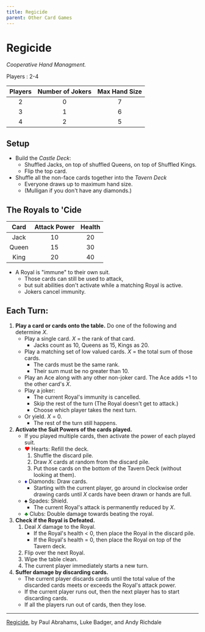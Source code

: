 ```yaml
---
title: Regicide
parent: Other Card Games
---
```


# Regicide

*Cooperative Hand Managment.*

Players
: 2-4

| Players | Number of Jokers | Max Hand Size |
|:-:|:-:|:-:|
| 2 | 0 | 7 |
| 3 | 1 | 6 |
| 4 | 2 | 5 |


## Setup

- Build the *Castle Deck*:
    - Shuffled Jacks, on top of shuffled Queens, on top of Shuffled Kings.
    - Flip the top card.
- Shuffle all the non-face cards together into the *Tavern Deck*
    - Everyone draws up to maximum hand size.
    - (Mulligan if you don't have any diamonds.)



## The Royals to 'Cide

| Card | Attack Power | Health |
|:-:|:-:|:-:|
| Jack | 10 | 20 |
| Queen | 15 | 30 |
| King | 20 | 40 |

- A Royal is "immune" to their own suit. 
    - Those cards can still be used to attack, 
    - but suit abilities don't activate while a matching Royal is active.
    - Jokers cancel immunity.



## Each Turn:

1. **Play a card or cards onto the table.** Do one of the following and determine *X*.
    - Play a single card. *X* = the rank of that card.
        - Jacks count as 10, Queens as 15, Kings as 20.
    - Play a matching set of low valued cards. *X* = the total sum of those cards.
        - The cards must be the same rank.
        - Their sum must be no greater than 10.
    - Play an Ace along with any other non-joker card. The Ace adds +1 to the other card's *X*.
    - Play a joker:
        - The current Royal's immunity is cancelled. 
        - Skip the rest of the turn (The Royal doesn't get to attack.)
        - Choose which player takes the next turn.
    - Or yield. *X* = 0. 
        - The rest of the turn still happens.
2. **Activate the Suit Powers of the cards played.**
    - If you played multiple cards, then activate the power of each played suit.
    - <b><span style="color:red">♥</span></b> Hearts: Refill the deck.
        1. Shuffle the discard pile.
        2. Draw *X* cards at random from the discard pile.
        3. Put those cards on the bottom of the Tavern Deck (without looking at them).
    - <b><span style="color:blue">♦</span></b> Diamonds: Draw cards.
        - Starting with the current player, go around in clockwise order drawing cards until *X* cards have been drawn or hands are full.
    - <b><span style="color:black">♠</span></b> Spades: Shield.
        - The current Royal's attack is permanently reduced by *X*.
    - <b><span style="color:green">♣</span></b> Clubs: Double damage towards beating the royal.
3. **Check if the Royal is Defeated.** 
    1. Deal *X* damage to the Royal.
        - If the Royal's health < 0, then place the Royal in the discard pile.
        - If the Royal's health = 0, then place the Royal on top of the Tavern deck.
    3. Flip over the next Royal.
    4. Wipe the table clean.
    5. The current player immediately starts a new turn.
4. **Suffer damage by discarding cards.**
    - The current player discards cards until the total value of the discarded cards meets or exceeds the Royal's attack power.
    - If the current player runs out, then the next player has to start discarding cards.
    - If all the players run out of cards, then they lose.

---

[Regicide](https://www.badgersfrommars.com/regicide), by Paul Abrahams, Luke Badger, and Andy Richdale
